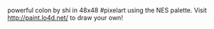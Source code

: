 powerful colon by shi in 48x48 #pixelart using the NES palette. Visit http://paint.lo4d.net/ to draw your own! 